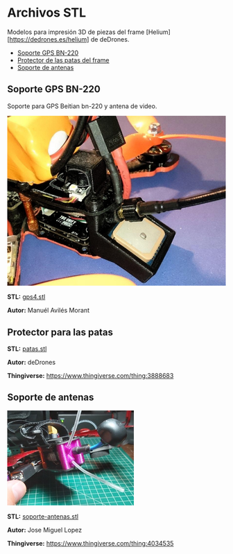 # Archivos STL

Modelos para impresión 3D de piezas del frame [Helium][https://dedrones.es/helium] de deDrones.

* [Soporte GPS BN-220](#soporte-gps-bn-220)
* [Protector de las patas del frame](#protector-para-las-patas)
* [Soporte de antenas](#soporte-de-antenas)

## Soporte GPS BN-220

Soporte para GPS Beitian bn-220 y antena de video.

![](images/gps4.jpg)

**STL:** [gps4.stl](gps4.stl)

**Autor:** Manuél Avilés Morant

## Protector para las patas

**STL:** [patas.stl](patas.stl)

**Autor:** deDrones

**Thingiverse:** https://www.thingiverse.com/thing:3888683

## Soporte de antenas

![](images/soporte-antenas.jpg)

**STL:** [soporte-antenas.stl](soporte-antenas.stl)

**Autor:** Jose Miguel Lopez

**Thingiverse:** https://www.thingiverse.com/thing:4034535
